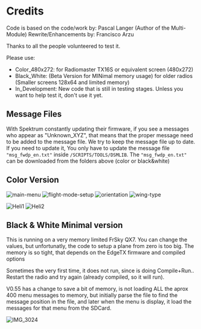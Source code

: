 # Credits
Code is based on the code/work by: Pascal Langer (Author of the Multi-Module) 
Rewrite/Enhancements by: Francisco Arzu

Thanks to all the people volunteered to test it.

Please use:
- Color_480x272:  for Radiomaster TX16S or equivalent screen (480x272)
- Black_White:    (Beta Version for MINimal memory usage) for older radios (Smaller screens 128x64 and limited memory)
- In_Development: New code that is still in testing stages. Unless you want to help test it, don't use it yet.

## Message Files
With Spektrum constantly updating their firmware, if you see a messages who appear as "Unknown_XYZ", that means that the proper message need to be added to the message file. We try to keep the message file up to date. If you need to update it, You only have to update the message file `"msg_fwdp_en.txt"` inside `/SCRIPTS/TOOLS/DSMLIB`. The `"msg_fwdp_en.txt"` can be downloaded from the folders above (color or black&white)

## Color Version
![main-menu](https://user-images.githubusercontent.com/32604366/230751340-dd118f36-1884-405b-b12b-81cba16c7321.png)
![flight-mode-setup](https://user-images.githubusercontent.com/32604366/230751281-0c71ff4a-179f-41fd-9290-302a6e0fe821.png)
![orientation](https://user-images.githubusercontent.com/32604366/230751350-59070e75-afa3-439b-8902-bc7b3b901084.png)
![wing-type](https://user-images.githubusercontent.com/32604366/230751370-b4e4355f-a3d2-4c44-aa1a-57861f1ff3da.png)

![Heli1](https://github.com/frankiearzu/DSMTools/assets/32604366/acd64fa1-e926-4e9d-85ad-560f43659c88)
![Heli2](https://github.com/frankiearzu/DSMTools/assets/32604366/b36b8be4-8e09-4265-871e-e4bdae12ffda)

## Black & White Minimal version
This is running on a very memory limited FrSky QX7.  You can change the values, but unfortunatly, the code to setup a plane from zero is too big.
The memory is so tight, that depends on the EdgeTX firmware and compiled options

Sometimes the very first time, it does not run, since is doing Compile+Run..  Restart the radio and try again (already compiled, so it will run). 

V0.55 has a change to save a bit of  memory, is not loading ALL the aprox 400 menu messages to memory, but initially parse the file to find the message position in the file, and later when the menu is display, it load the messages for that menu from the SDCard. 


![IMG_3024](https://user-images.githubusercontent.com/32604366/230123260-614f4e5e-9546-4439-9196-db885894083f.jpg)
